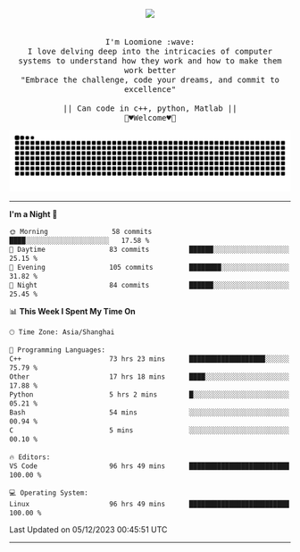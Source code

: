 <p align="center"><img src="https://i.imgur.com/A6bWGFl.gif"/></p>

<p align="center">
  <br />
  <samp>
    I'm Loomione :wave:
    <br />
    I love delving deep into the intricacies of computer systems to understand how they work and how to make them work better
    <br />
    "Embrace the challenge, code your dreams, and commit to excellence"
    <br>
                  <br> || Can code in c++, python, Matlab || <br>
                             🌼♥️Welcome♥️🥰
  </samp>
</p> 
<div align="center">
<picture>
  <source media="(prefers-color-scheme: dark)" srcset="https://raw.githubusercontent.com/Loomione/Loomione/output/github-contribution-grid-snake-dark.svg">
  <source media="(prefers-color-scheme: light)" srcset="https://raw.githubusercontent.com/Loomione/Loomione/output/github-contribution-grid-snake.svg">
  <img alt="github contribution grid snake animation" src="https://raw.githubusercontent.com/Loomione/Loomione/output/github-contribution-grid-snake.svg">
</picture>
</div>

-------

<!--START_SECTION:waka-->
**I'm a Night 🦉** 

```text
🌞 Morning                58 commits          ████░░░░░░░░░░░░░░░░░░░░░   17.58 % 
🌆 Daytime                83 commits          ██████░░░░░░░░░░░░░░░░░░░   25.15 % 
🌃 Evening                105 commits         ████████░░░░░░░░░░░░░░░░░   31.82 % 
🌙 Night                  84 commits          ██████░░░░░░░░░░░░░░░░░░░   25.45 % 
```


📊 **This Week I Spent My Time On** 

```text
🕑︎ Time Zone: Asia/Shanghai

💬 Programming Languages: 
C++                      73 hrs 23 mins      ███████████████████░░░░░░   75.79 % 
Other                    17 hrs 18 mins      ████░░░░░░░░░░░░░░░░░░░░░   17.88 % 
Python                   5 hrs 2 mins        █░░░░░░░░░░░░░░░░░░░░░░░░   05.21 % 
Bash                     54 mins             ░░░░░░░░░░░░░░░░░░░░░░░░░   00.94 % 
C                        5 mins              ░░░░░░░░░░░░░░░░░░░░░░░░░   00.10 % 

🔥 Editors: 
VS Code                  96 hrs 49 mins      █████████████████████████   100.00 % 

💻 Operating System: 
Linux                    96 hrs 49 mins      █████████████████████████   100.00 % 
```


 Last Updated on 05/12/2023 00:45:51 UTC
<!--END_SECTION:waka-->
-------





